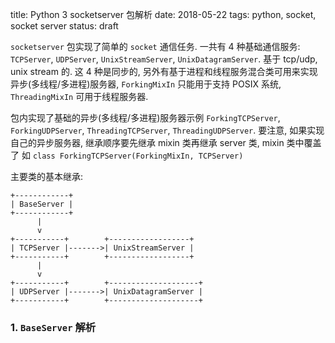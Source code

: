 title: Python 3 socketserver 包解析
date: 2018-05-22
tags: python, socket, socket server
status: draft


`socketserver` 包实现了简单的 `socket` 通信任务. 一共有 4 种基础通信服务: `TCPServer`, `UDPServer`, `UnixStreamServer`, `UnixDatagramServer`. 基于 tcp/udp, unix stream 的. 这 4 种是同步的, 另外有基于进程和线程服务混合类可用来实现异步(多线程/多进程)服务器, `ForkingMixIn` 只能用于支持 POSIX 系统, `ThreadingMixIn` 可用于线程服务器. 

包内实现了基础的异步(多线程/多进程)服务器示例 `ForkingTCPServer`, `ForkingUDPServer`, `ThreadingTCPServer`, `ThreadingUDPServer`. 要注意, 如果实现自己的异步服务器, 继承顺序要先继承 mixin 类再继承 server 类, mixin 类中覆盖了 如 `class ForkingTCPServer(ForkingMixIn, TCPServer)`

主要类的基本继承:

```plain
+------------+
| BaseServer |
+------------+
      |
      v
+-----------+        +------------------+
| TCPServer |------->| UnixStreamServer |
+-----------+        +------------------+
      |
      v
+-----------+        +--------------------+
| UDPServer |------->| UnixDatagramServer |
+-----------+        +--------------------+
```

### 1. `BaseServer` 解析




































